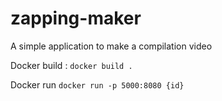 # zapping-maker
A simple application to make a compilation video

Docker build : 
`docker build .`

Docker run
`docker run -p 5000:8080 {id}`
